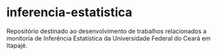 # inferencia-estatistica
Repositório destinado ao desenvolvimento de trabalhos relacionados a monitoria de Inferência Estatística da Universidade Federal do Ceará em Itapajé.

